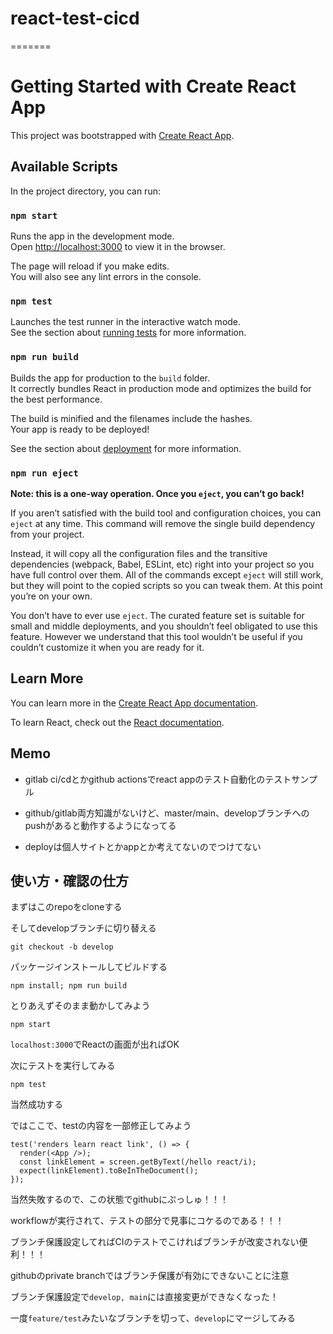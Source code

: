 # react-test-cicd
=======
# Getting Started with Create React App

This project was bootstrapped with [Create React App](https://github.com/facebook/create-react-app).

## Available Scripts

In the project directory, you can run:

### `npm start`

Runs the app in the development mode.\
Open [http://localhost:3000](http://localhost:3000) to view it in the browser.

The page will reload if you make edits.\
You will also see any lint errors in the console.

### `npm test`

Launches the test runner in the interactive watch mode.\
See the section about [running tests](https://facebook.github.io/create-react-app/docs/running-tests) for more information.

### `npm run build`

Builds the app for production to the `build` folder.\
It correctly bundles React in production mode and optimizes the build for the best performance.

The build is minified and the filenames include the hashes.\
Your app is ready to be deployed!

See the section about [deployment](https://facebook.github.io/create-react-app/docs/deployment) for more information.

### `npm run eject`

**Note: this is a one-way operation. Once you `eject`, you can’t go back!**

If you aren’t satisfied with the build tool and configuration choices, you can `eject` at any time. This command will remove the single build dependency from your project.

Instead, it will copy all the configuration files and the transitive dependencies (webpack, Babel, ESLint, etc) right into your project so you have full control over them. All of the commands except `eject` will still work, but they will point to the copied scripts so you can tweak them. At this point you’re on your own.

You don’t have to ever use `eject`. The curated feature set is suitable for small and middle deployments, and you shouldn’t feel obligated to use this feature. However we understand that this tool wouldn’t be useful if you couldn’t customize it when you are ready for it.

## Learn More

You can learn more in the [Create React App documentation](https://facebook.github.io/create-react-app/docs/getting-started).

To learn React, check out the [React documentation](https://reactjs.org/).


## Memo

- gitlab ci/cdとかgithub actionsでreact appのテスト自動化のテストサンプル

- github/gitlab両方知識がないけど、master/main、developブランチへのpushがあると動作するようになってる

- deployは個人サイトとかappとか考えてないのでつけてない

## 使い方・確認の仕方

まずはこのrepoをcloneする

そしてdevelopブランチに切り替える

`git checkout -b develop`

パッケージインストールしてビルドする

`npm install; npm run build`

とりあえずそのまま動かしてみよう

`npm start`

`localhost:3000`でReactの画面が出ればOK

次にテストを実行してみる

`npm test`

当然成功する

ではここで、testの内容を一部修正してみよう

``` App.test.tsx
test('renders learn react link', () => {
  render(<App />);
  const linkElement = screen.getByText(/hello react/i);
  expect(linkElement).toBeInTheDocument();
});
```
当然失敗するので、この状態でgithubにぷっしゅ！！！

workflowが実行されて、テストの部分で見事にコケるのである！！！

ブランチ保護設定してればCIのテストでこければブランチが改変されない便利！！！

githubのprivate branchではブランチ保護が有効にできないことに注意

ブランチ保護設定で`develop, main`には直接変更ができなくなった！

一度`feature/test`みたいなブランチを切って、`develop`にマージしてみる

